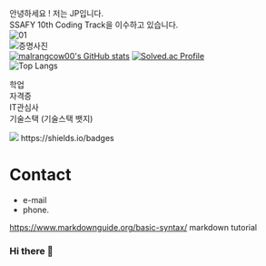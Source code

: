 안녕하세요 ! 저는 JP입니다.  
SSAFY 10th Coding Track을 이수하고 있습니다.  
![01](https://github.com/malrangcow00/malrangcow00/assets/115908997/cb653729-e768-4518-9665-15b99d7a8e97)  
![증명사진](./img/profile)  
[![malrangcow00's GitHub stats](https://github-readme-stats.vercel.app/api?username=malrangcow00)](https://github.com/anuraghazra/github-readme-stats)
[![Solved.ac Profile](http://mazassumnida.wtf/api/v2/generate_badge?boj=malrangcow00)](https://solved.ac/malrangcow00/)  
![Top Langs](https://github-readme-stats.vercel.app/api/top-langs/?username=malrangcow00&layout=compact&theme=dark)  


학업  
자격증  
IT관심사  
기술스택 (기술스택 뱃지)
<!-- <img src="https://img.shields.io/badge/표시할이름-색상?style=for-the-badge&logo=기술스택아이콘&logoColor=white"> -->
<img src="https://img.shields.io/badge/python-3776AB?style=for-the-badge&logo=python&logoColor=white">
https://shields.io/badges

# Contact
  - e-mail
  - phone.


https://www.markdownguide.org/basic-syntax/
markdown tutorial

### Hi there 👋

<!--
**malrangcow00/malrangcow00** is a ✨ _special_ ✨ repository because its `README.md` (this file) appears on your GitHub profile.

Here are some ideas to get you started:

- 🔭 I’m currently working on ...
- 🌱 I’m currently learning ...
- 👯 I’m looking to collaborate on ...
- 🤔 I’m looking for help with ...
- 💬 Ask me about ...
- 📫 How to reach me: ...
- 😄 Pronouns: ...
- ⚡ Fun fact: ...
-->
